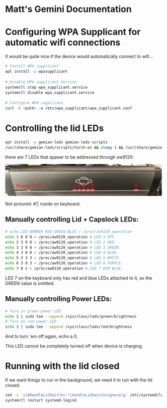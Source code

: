 Matt's Gemini Documentation
===========================

# Configuring WPA Supplicant for automatic wifi connections

It would be quite nice if the device would automatically connect to wifi...
```bash
# Install WPA supplicant 
apt install -y wpasupplicant

# Disable WPA supplicant Service
systemctl stop wpa_supplicant.service
systemctl disable wpa_supplicant.service

# Configure WPA supplicant
curl -K <path> -o /etc/wpa_supplicant/wpa_supplicant.conf
```

# Controlling the lid LEDs
```bash
apt install -y gemian-leds gemian-leds-scripts
/usr/share/gemian-leds/scripts/torch-on && sleep 1 && /usr/share/gemian-leds/scripts/torch-off
```

there are 7 LEDs that appear to be addressed through aw9120:

![Lid LEDs](resources/leds.jpg)

Not pictured: #7, inside on keyboard.

## Manually controlling Lid + Capslock LEDs:

```bash
# echo LED_NUMBER RED GREEN BLUE > /proc/aw9120_operation
echo 1 0 0 0 > /proc/aw9120_operation # LED 1 OFF.
echo 2 3 0 0 > /proc/aw9120_operation # LED 2 RED.
echo 3 3 0 0 > /proc/aw9120_operation # LED 3 GREEN.
echo 4 3 0 0 > /proc/aw9120_operation # LED 4 BLUE.
echo 5 3 3 3 > /proc/aw9120_operation # LED 5 WHITE.
echo 6 3 0 3 > /proc/aw9120_operation # LED 6 PURPLE.
echo 7 0 1 > /proc/aw9120_operation # LED 7 DIM BLUE.
```

LED 7 on the keyboard only has red and blue LEDs attached to it, so the GREEN value is omitted.

## Manually controlling Power LEDs:

```bash
# Turn on green power LED
echo 1 | sudo tee --append /sys/class/leds/green/brightness
# Turn on red power LED
echo 1 | sudo tee --append /sys/class/leds/red/brightness
```

And to turn 'em off again, echo a 0.

This LED cannot be completely turned off when device is charging.

# Running with the lid closed 

If we want things to run in the background, we need it to run with the lid closed:

```bash
sed -i 's|#HandleLidSwitch=.*|HandleLidSwitch=ignore|g' /etc/systemd/logind.conf 
systemctl restart systemd-logind
```

